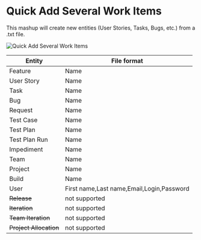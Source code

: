 Quick Add Several Work Items
==================

This mashup will create new entities (User Stories, Tasks, Bugs, etc.) from a .txt file.

![Quick Add Several Work Items](https://github.com/TargetProcess/TP3MashupLibrary/raw/master/Quick%20Add%20Several%20Work%20Items/QuickAddSeveralWorkItems.png)

| Entity  | File format |
| ------------- | ------------- |
| Feature  | Name  |
| User Story  | Name  |
| Task  | Name  |
| Bug | Name  |
| Request  | Name  |
| Test Case  | Name  |
| Test Plan  | Name  |
| Test Plan Run  | Name  |
| Impediment  | Name  |
| Team  | Name  |
| Project  | Name  |
| Build  | Name  |
| User  | First name,Last name,Email,Login,Password  |
| ~~Release~~  | not supported  |
| ~~Iteration~~  | not supported  |
| ~~Team Iteration~~  | not supported  |
| ~~Project Allocation~~  | not supported  |
